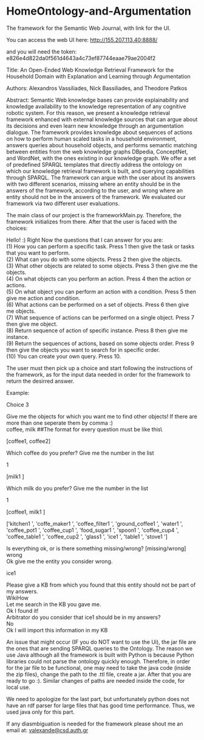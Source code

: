 # HomeOntology-and-Argumentation
The framework for the Semantic Web Journal, with link for the UI.

You can access the web UI here: http://155.207.113.40:8888/

and you will need the token: e826e4d822da0f561d4643a4c73ef87744eaae79ae2004f2

Title: An Open-Ended Web Knowledge Retrieval Framework for the Household Domain with Explanation and Learning through Argumentation

Authors: Alexandros Vassiliades, Nick Bassiliades, and Theodore Patkos

Abstract:
Semantic Web knowledge bases can provide explainability and knowledge availability to the knowledge representation of any cognitive robotic system. For this reason, we present a knowledge retrieval framework enhanced with external knowledge sources that can argue about its decisions and even learn new knowledge through an argumentation dialogue. The framework provides knowledge about sequences of actions on how to perform human scaled tasks in a household environment, answers queries about household objects, and performs semantic matching between entities from the web knowledge graphs DBpedia, ConceptNet, and WordNet, with the ones existing in our knowledge graph. We offer a set of predefined SPARQL templates that directly address the ontology on which our knowledge retrieval framework is built, and querying capabilities through SPARQL. The framework can argue with the user about its answers with two different scenarios, missing where an entity should be in the answers of the framework, according to the user, and wrong where an entity should not be in the answers of the framework. We evaluated our framework via two different user evaluations.


The main class of our project is the frameworkMain.py. Therefore, the framework initializes from there. After that the user is faced with the choices:

Hello! :) Right Now the questions that I can answer for you are:\
(1) How you can perform a specific task. Press 1 then give the task or tasks that you want to perform.\
(2) What can you do with some objects. Press 2 then give the objects.\
(3) What other objects are related to some objects. Press 3 then give me the objects.\
(4) On what objects can you perform an action. Press 4 then the action or actions.\
(5) On what object you can perform an action with a condition. Press 5 then give me action and condition.\
(6) What actions can be performed on a set of objects. Press 6 then give me objects.\
(7) What sequence of actions can be performed on a single object. Press 7 then give me object.\
(8) Return sequence of action of specific instance. Press 8 then give me instance.\
(9) Return the sequences of actions, based on some objects order. Press 9 then give the objects you want to search for in specific order.\
(10) You can create your own query. Press 10.

The user must then pick up a choice and start following the instructions of the framework, as for the input data needed in order for the framework to return the desirred answer. 

Example:

Choice 3

Give me the objects for which you want me to find other objects! If there are more than one seperate them by comma :)\
coffee, milk      ##The format for every question must be like this\

[coffee1, coffee2]

Which coffee do you prefer? Give me the number in the list

1

[milk1 ]

Which milk do you prefer? Give me the number in the list

1

[coffee1, milk1 ]

['kitchen1 ', 'coffe_maker1 ', 'coffee_filter1 ', 'ground_coffee1 ', 'water1 ', 'coffee_pot1 ', 'coffee_cup1 ', 'food_sugar1 ', 'spoon1 ', 'coffee_cup4 ', 'coffee_table1 ', 'coffee_cup2 ', 'glass1 ', 'ice1 ', 'table1 ', 'stove1 ']


Is everything ok, or is there something missing/wrong? [missing/wrong]\
wrong\
Ok give me the entity you consider wrong.

ice1

Please give a KB from which you found that this entity should not be part of my answers.\
WikiHow\
Let me search in the KB you gave me.\
Ok I found it!\
Arbitrator do you consider that ice1 should be in my answers?\
No\
Ok I will import this information in my KB

An issue that might occur (IF you do NOT want to use the Ui), the jar file are the ones that are sending SPARQL queries to the Ontology. The reason we use Java although all the framework is built with Python is because Python libraries could not parse the ontology quickly enough. Therefore, in order for the jar file to be functional, one may need to take the java code (inside the zip files), change the path to the .ttl file, create a jar. After that you are ready to go :). Similar changes of paths are needed inside the code, for local use.

We need to apologize for the last part, but unfortunately python does not have an rdf parser for large files that has good time performance. Thus, we used java only for this part.

If any diasmbiguation is needed for the framework please shout me an email at: valexande@csd.auth.gr
